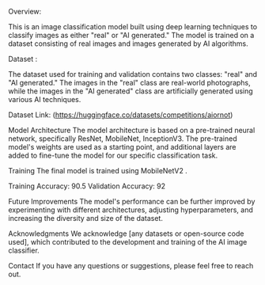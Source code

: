 Overview:

This is an image classification model built using deep learning techniques to classify images as either "real" or "AI generated." The model is trained on a dataset consisting of real images and images generated by AI algorithms.

Dataset :

The dataset used for training and validation contains two classes: "real" and "AI generated." The images in the "real" class are real-world photographs, while the images in the "AI generated" class are artificially generated using various AI techniques.

Dataset Link: (https://huggingface.co/datasets/competitions/aiornot)

Model Architecture
The model architecture is based on a pre-trained neural network, specifically ResNet, MobileNet, InceptionV3. The pre-trained model's weights are used as a starting point, and additional layers are added to fine-tune the model for our specific classification task.

Training
The final model is trained using MobileNetV2 .

Training Accuracy: 90.5
Validation Accuracy: 92

Future Improvements
The model's performance can be further improved by experimenting with different architectures, adjusting hyperparameters, and increasing the diversity and size of the dataset.

Acknowledgments
We acknowledge [any datasets or open-source code used], which contributed to the development and training of the AI image classifier.

Contact
If you have any questions or suggestions, please feel free to reach out.
